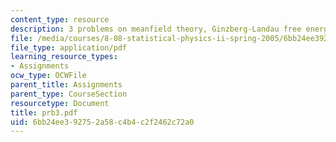 ```yaml
---
content_type: resource
description: 3 problems on meanfield theory, Ginzberg-Landau free energy.
file: /media/courses/8-08-statistical-physics-ii-spring-2005/6bb24ee392752a58c4b4c2f2462c72a0_prb3.pdf
file_type: application/pdf
learning_resource_types:
- Assignments
ocw_type: OCWFile
parent_title: Assignments
parent_type: CourseSection
resourcetype: Document
title: prb3.pdf
uid: 6bb24ee3-9275-2a58-c4b4-c2f2462c72a0
---
```

